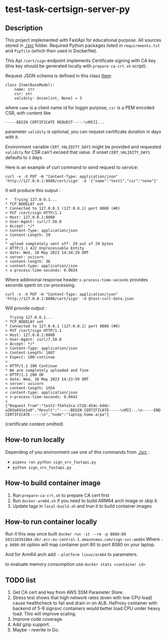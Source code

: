 # test-task-certsign-server-py

## Description

This project implemented with FastApi for educational purpose. All sources stored in [./src](https://github.com/babinkos/test-task-certsign-server-py/tree/main/src) folder.
Required Python packages listed in `requirements.txt` and `Pipfile` (which then used in Dockerfile).

This Api `/cert/sign` endpoint implements Certificate signing with CA key (this key should be generated locally with `prepare-ca-crt.sh` script).

Request JSON schema is defined in this class [Item](https://github.com/babinkos/test-task-certsign-server-py/blob/be28b90e12b950b5066e292a30bca0b88f8e8b32/src/sign_srv_fastapi.py#L59):
```
class Item(BaseModel):
    name: str
    csr: str
    validity: Union[int, None] = 3
```

where `name` is a client name id for loggin purpose, `csr` is a PEM encoded CSR, with content like 
```
-----BEGIN CERTIFICATE REQUEST-----\nMIII...
```
parameter `validity` is optional, you can request certificate duration in days with it.

Environment variable `CERT_VALIDITY_DAYS` might be provided and requested `validity` for CSR can't exceed that value. If unset `CERT_VALIDITY_DAYS` defaults to `3` days.


Here is an example of curl command to send request to service:
```
curl -v -X PUT -H "Content-Type: application/json" 'http://127.0.0.1:8080/cert/sign' -d '{"name":"test1","csr":"none"}'
```
It will produce this output :
```
*   Trying 127.0.0.1...
* TCP_NODELAY set
* Connected to 127.0.0.1 (127.0.0.1) port 8080 (#0)
> PUT /cert/sign HTTP/1.1
> Host: 127.0.0.1:8080
> User-Agent: curl/7.58.0
> Accept: */*
> Content-Type: application/json
> Content-Length: 29
> 
* upload completely sent off: 29 out of 29 bytes
< HTTP/1.1 422 Unprocessable Entity
< date: Wed, 10 May 2023 14:24:29 GMT
< server: uvicorn
< content-length: 36
< content-type: application/json
< x-process-time-seconds: 0.0024
```
Where addinional response header `x-process-time-seconds` provides seconds spent on csr processing.

```
curl -v -X PUT -H "Content-Type: application/json" 'http://127.0.0.1:8080/cert/sign' -d @test-curl-data.json
```
Will provide output :
```
  Trying 127.0.0.1...
* TCP_NODELAY set
* Connected to 127.0.0.1 (127.0.0.1) port 8080 (#0)
> PUT /cert/sign HTTP/1.1
> Host: 127.0.0.1:8080
> User-Agent: curl/7.58.0
> Accept: */*
> Content-Type: application/json
> Content-Length: 1687
> Expect: 100-continue
> 
< HTTP/1.1 100 Continue
* We are completely uploaded and fine
< HTTP/1.1 200 OK
< date: Wed, 10 May 2023 14:23:59 GMT
< server: uvicorn
< content-length: 1954
< content-type: application/json
< x-process-time-seconds: 0.0443
< 
{"Request from":"test2-f54fa3ca-2726-454c-bddc-a20da841e1a0","Result":"-----BEGIN CERTIFICATE-----\nMII...\n-----END CERTIFICATE-----\n","node":"laptop.home.arpa"}
```
(certificate content omitted)

## How-to run locally

Depending of you environment use one of this commands from [./src](https://github.com/babinkos/test-task-certsign-server-py/tree/main/src) :
- `pipenv run python sign_srv_fastapi.py`
- `python sign_srv_fastapi.py`

## How-to build container image

1. Run `prepare-ca-crt.sh` to prepare CA cert first
2. Run `docker-arm64.sh` if you need to build ARM64 arch image or skip it.
3. Update tags in `local-build.sh` and trun it to build container images

## How-to run container locally

Run it this way once built `docker run -it --rm -p 8080:80 503110391064.dkr.ecr.eu-central-1.amazonaws.com/sign-svc:amd64`
Where `-p 8080:80` option will map container port 80 to port 8080 on your laptop.

And for Arm64 arch add `--platform linux/arm64` to parameters.

to evaluate memory consumption use `docker stats <container id>`

## TODO list

1. Get CA cert and key from AWS SSM Parameter Store.
2. Stress test shows that high network rates (even with low CPU load) cause healthcheck to fail and drain in on ALB. 
  HaProxy container with backend of 5-6 signsvc containers would better load CPU under heavy load. This will improve scaling.
3. Improve code coverage.
4. Add gzip support.
5. Maybe - rewrite in Go.
